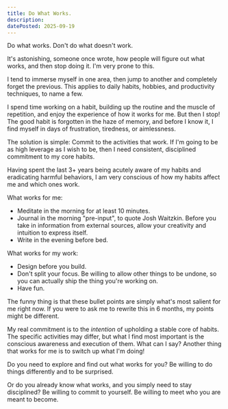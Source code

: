 ```yaml
---
title: Do What Works.
description:
datePosted: 2025-09-19
---
```


Do what works. Don't do what doesn't work.

It's astonishing, someone once wrote, how people will figure out what works, and then stop doing it. I'm very prone to this.

I tend to immerse myself in one area, then jump to another and completely forget the previous. This applies to daily habits, hobbies, and productivity techniques, to name a few.

I spend time working on a habit, building up the routine and the muscle of repetition, and enjoy the experience of how it works for me. But then I stop! The good habit is forgotten in the haze of memory, and before I know it, I find myself in days of frustration, tiredness, or aimlessness.

The solution is simple: Commit to the activities that work. If I'm going to be as high leverage as I wish to be, then I need consistent, disciplined commitment to my core habits.

Having spent the last 3+ years being acutely aware of my habits and eradicating harmful behaviors, I am very conscious of how my habits affect me and which ones work.

What works for me:

- Meditate in the morning for at least 10 minutes.
- Journal in the morning "pre-input", to quote Josh Waitzkin. Before you take in information from external sources, allow your creativity and intuition to express itself.
- Write in the evening before bed.

What works for my work:

- Design before you build.
- Don't split your focus. Be willing to allow other things to be undone, so you can actually ship the thing you're working on.
- Have fun.

The funny thing is that these bullet points are simply what's most salient for me right now. If you were to ask me to rewrite this in 6 months, my points might be different.

My real commitment is to the _intention_ of upholding a stable core of habits. The specific activities may differ, but what I find most important is the conscious awareness and execution of them. What can I say? Another thing that works for me is to switch up what I'm doing!

Do you need to explore and find out what works for you? Be willing to do things differently and to be surprised.

Or do you already know what works, and you simply need to stay disciplined? Be willing to commit to yourself. Be willing to meet who you are meant to become.
